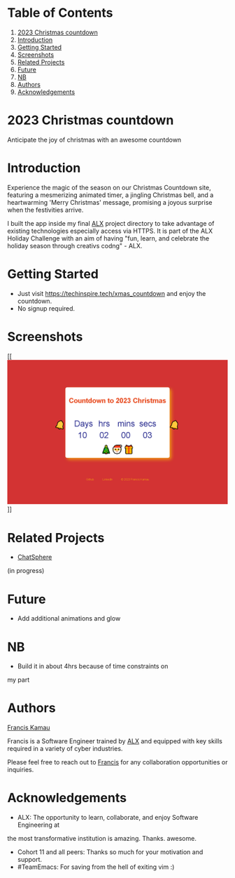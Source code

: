 
# Table of Contents

1.  [2023 Christmas countdown](#org14e707f)
2.  [Introduction](#org92010ab)
3.  [Getting Started](#org5ad7705)
4.  [Screenshots](#orga6572ff)
5.  [Related Projects](#org82449f4)
6.  [Future](#org7ba19d5)
7.  [NB](#org2d19f7c)
8.  [Authors](#org8496781)
9.  [Acknowledgements](#org331fce1)


<a id="org14e707f"></a>

# 2023 Christmas countdown

Anticipate the joy of christmas with an awesome countdown


<a id="org92010ab"></a>

# Introduction

Experience the magic of the season on our Christmas Countdown site,
featuring a mesmerizing animated timer, a jingling Christmas bell,
and a heartwarming 'Merry Christmas' message, promising a joyous
surprise when the festivities arrive.

I built the app inside my final [ALX](https://www.alxafrica.com/) project directory to take advantage
of existing technologies especially access via HTTPS.
It is part of the ALX Holiday Challenge with an aim of having "fun,
learn, and celebrate the holiday season through creativs codng" - ALX.


<a id="org5ad7705"></a>

# Getting Started

-   Just visit <https://techinspire.tech/xmas_countdown> and enjoy the countdown.
-   No signup required.


<a id="orga6572ff"></a>

# Screenshots

[[![img](./static/images/xmas.png "Christmas countdown page")]]


<a id="org82449f4"></a>

# Related Projects

-   [ChatSphere](https://github.com/fk2019/ChatSphere/tree/master?tab=readme-ov-file#chatsphere)

(in progress)


<a id="org7ba19d5"></a>

# Future

-   Add additional animations and glow


<a id="org2d19f7c"></a>

# NB

-   Build it in about 4hrs because of time constraints on

my part


<a id="org8496781"></a>

# Authors

[Francis Kamau](https://github.com/fk2019)

Francis is a Software Engineer trained by [ALX](https://www.alxafrica.com/) and equipped with key skills
required in a variety of cyber industries.

Please feel free to reach out to [Francis](https://github.com/fk2019) for any collaboration
opportunities or inquiries.


<a id="org331fce1"></a>

# Acknowledgements

-   ALX: The opportunity to learn, collaborate, and enjoy Software Engineering at

the most transformative institution is amazing. Thanks.
awesome.

-   Cohort 11 and all peers: Thanks so much for your motivation and support.
-   \#TeamEmacs: For saving from the hell of exiting vim :)


